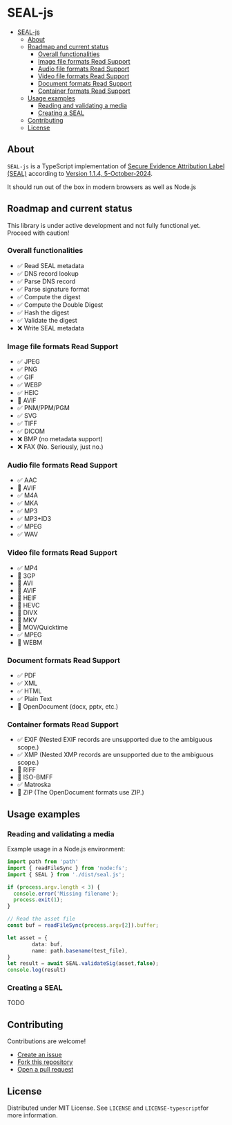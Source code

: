 # SEAL-js
- [SEAL-js](#seal-js)
  - [About](#about)
  - [Roadmap and current status](#roadmap-and-current-status)
    - [Overall functionalities](#overall-functionalities)
    - [Image file formats Read Support](#image-file-formats-read-support)
    - [Audio file formats Read Support](#audio-file-formats-read-support)
    - [Video file formats Read Support](#video-file-formats-read-support)
    - [Document formats Read Support](#document-formats-read-support)
    - [Container formats Read Support](#container-formats-read-support)
  - [Usage examples](#usage-examples)
    - [Reading and validating a media](#reading-and-validating-a-media)
    - [Creating a SEAL](#creating-a-seal)
  - [Contributing](#contributing)
  - [License](#license)

## About
`SEAL-js` is a TypeScript implementation of [Secure Evidence Attribution Label (SEAL)](https://github.com/hackerfactor/SEAL) according to [Version 1.1.4, 5-October-2024](https://github.com/hackerfactor/SEAL/blob/master/SPECIFICATION.md).

It should run out of the box in modern browsers as well as Node.js 

## Roadmap and current status

This library is under active development and not fully functional yet. Proceed with caution!

### Overall functionalities

- ✅ Read SEAL metadata
- ✅ DNS record lookup
- ✅ Parse DNS record
- ✅ Parse signature format
- ✅ Compute the digest
- ✅ Compute the Double Digest
- ✅ Hash the digest
- ✅ Validate the digest
- ❌ Write SEAL metadata
  
### Image file formats Read Support

- ✅ JPEG
- ✅ PNG
- ✅ GIF
- ✅ WEBP
- ✅ HEIC
- 🚧 AVIF
- ✅ PNM/PPM/PGM
- ✅ SVG
- ✅ TIFF
- ✅ DICOM
- ❌ BMP   (no metadata support)
- ❌ FAX   (No. Seriously, just no.)

### Audio file formats Read Support
- ✅ AAC
- 🚧 AVIF
- ✅ M4A
- ✅ MKA
- ✅ MP3
- ✅ MP3+ID3
- ✅ MPEG
- ✅ WAV

### Video file formats Read Support
- ✅ MP4
- 🚧 3GP
- 🚧 AVI
- 🚧 AVIF
- 🚧 HEIF
- 🚧 HEVC
- 🚧 DIVX
- 🚧 MKV
- 🚧 MOV/Quicktime
- ✅ MPEG
- 🚧 WEBM

### Document formats Read Support
- ✅ PDF
- ✅ XML
- ✅ HTML
- ✅ Plain Text
- 🚧 OpenDocument (docx, pptx, etc.)

### Container formats Read Support
- ✅ EXIF  (Nested EXIF records are unsupported due to the ambiguous scope.)
- ✅ XMP (Nested XMP records are unsupported due to the ambiguous scope.)
- 🚧 RIFF 
- 🚧 ISO-BMFF
- ✅ Matroska
- 🚧 ZIP (The OpenDocument formats use ZIP.)

## Usage examples

### Reading and validating a media

Example usage in a Node.js environment:

```typescript
import path from 'path'
import { readFileSync } from 'node:fs';
import { SEAL } from './dist/seal.js';

if (process.argv.length < 3) {
  console.error('Missing filename');
  process.exit(1);
}

// Read the asset file
const buf = readFileSync(process.argv[2]).buffer;

let asset = {
        data: buf,
        name: path.basename(test_file),
}
let result = await SEAL.validateSig(asset,false);
console.log(result)
```

### Creating a SEAL

TODO

## Contributing

Contributions are welcome!

- [Create an issue](https://github.com/bgon/SEAL-js/issues)
- [Fork this repository](https://github.com/bgon/SEAL-js/fork)
- [Open a pull request](https://github.com/bgon/SEAL-js/pulls)

## License

Distributed under MIT License. See `LICENSE` and `LICENSE-typescript`for more information.

